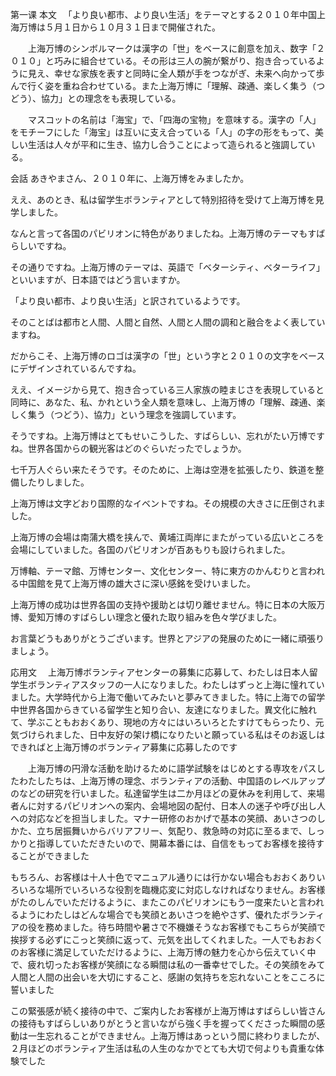 第一课
本文
　「より良い都市、より良い生活」をテーマとする２０１０年中国上海万博は５月１日から１０月３１日まで開催された。

　　上海万博のシンボルマークは漢字の「世」をベースに創意を加え、数字「２０１０」と巧みに組合せている。その形は三人の腕が繋がり、抱き合っているように見え、幸せな家族を表すと同時に全人類が手をつながぎ、未来へ向かって歩んで行く姿を重ね合わせている。また上海万博に「理解、疎通、楽しく集う（つどう）、協力」との理念をも表現している。

　　マスコットの名前は「海宝」で、「四海の宝物」を意味する。漢字の「人」をモチーフにした「海宝」は互いに支え合っている「人」の字の形をもって、美しい生活は人々が平和に生き、協力し合うことによって造られると強調している。

会話
あきやまさん、２０１０年に、上海万博をみましたか。

ええ、あのとき、私は留学生ボランティアとして特別招待を受けて上海万博を見学しました。

なんと言って各国のパビリオンに特色がありましたね。上海万博のテーマもすばらしいですね。

その通りですね。上海万博のテーマは、英語で「ベターシティ、ベターライフ」といいますが、日本語ではどう言いますか。

「より良い都市、より良い生活」と訳されているようです。

そのことばは都市と人間、人間と自然、人間と人間の調和と融合をよく表していますね。

だからこそ、上海万博のロゴは漢字の「世」という字と２０１０の文字をベースにデザインされているんですね。

ええ、イメージから見て、抱き合っている三人家族の睦まじさを表現していると同時に、あなた、私、かれという全人類を意味し、上海万博の「理解、疎通、楽しく集う（つどう）、協力」という理念を強調しています。

そうですね。上海万博はとてもせいこうした、すばらしい、忘れがたい万博ですね。世界各国からの観光客はどのぐらいだったでしょうか。

七千万人ぐらい来たそうです。そのために、上海は空港を拡張したり、鉄道を整備したりしました。

上海万博は文字どおり国際的なイベントですね。その規模の大きさに圧倒されました。

上海万博の会場は南蒲大橋を挟んで、黄埔江両岸にまたがっている広いところを会場にしていました。各国のパビリオンが百あもりも設けられました。

万博軸、テーマ館、万博センター、文化センター、特に東方のかんむりと言われる中国館を見て上海万博の雄大さに深い感銘を受けいました。

上海万博の成功は世界各国の支持や援助とは切り離せません。特に日本の大阪万博、愛知万博のすばらしい理念と優れた取り組みを色々学びました。

お言葉どうもありがとうございます。世界とアジアの発展のために一緒に頑張りましょう。

応用文
​ 　上海万博ボランティアセンターの募集に応募して、わたしは日本人留学生ボランティアスタッフの一人になりました。わたしはずっと上海に憧れていました。大学時代から上海で働いてみたいと夢みてきました。特に上海での留学中世界各国からきている留学生と知り合い、友達になりました。異文化に触れて、学ぶこともおおくあり、現地の方々にはいろいろとたすけてもらったり、元気づけられました、日中友好の架け橋になりたいと願っている私はそのお返しはできればと上海万博のボランティア募集に応募したのです

　　上海万博の円滑な活動を助けるために語学試験をはじめとする専攻をパスしたわたしたちは、上海万博の理念、ボランティアの活動、中国語のレベルアップのなどの研究を行いました。私達留学生は二か月ほどの夏休みを利用して、来場者んに対するパビリオンへの案内、会場地図の配付、日本人の迷子や呼び出し人への対応などを担当しました。マナー研修のおかげで基本の笑顔、あいさつのしかた、立ち居振舞いからバリアフリー、気配り、救急時の対応に至るまで、しっかりと指導していただきたいので、開幕本番には、自信をもってお客様を接待することができました

​ もちろん、お客様は十人十色でマニュアル通りには行かない場合もおおくありいろいろな場所でいろいろな役割を臨機応変に対応しなければなりません。お客様がたのしんでいただけるように、またこのパビリオンにもう一度来たいと言われるようにわたしはどんな場合でも笑顔とあいさつを絶やさず、優れたボランティアの役を務めました。待ち時間や暑さで不機嫌そうなお客様でもこちらが笑顔で挨拶する必ずにこっと笑顔に返って、元気を出してくれました。一人でもおおくのお客様に満足していただけるように、上海万博の魅力を心から伝えていく中で、疲れ切ったお客様が笑顔になる瞬間は私の一番幸せでした。その笑顔をみて人間と人間の出会いを大切にすること、感謝の気持ちを忘れないことをこころに誓いました

​ この緊張感が続く接待の中で、ご案内したお客様が上海万博はすばらしい皆さんの接待もすばらしいありがとうと言いながら強く手を握ってくださった瞬間の感動は一生忘れることができません。上海万博はあっという間に終わりましたが、２月ほどのボランティア生活は私の人生のなかでとても大切で何よりも貴重な体験でした


